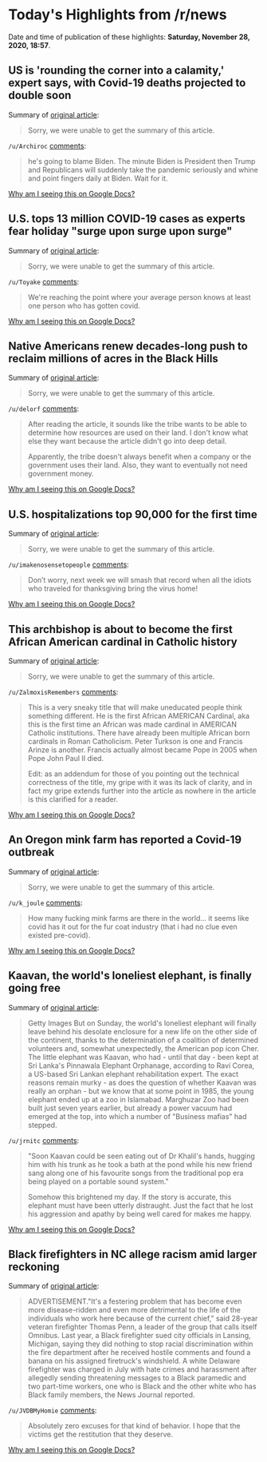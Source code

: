 # Today's Highlights from /r/news

Date and time of publication of these highlights: **Saturday, November 28, 2020, 18:57**.

## US is 'rounding the corner into a calamity,' expert says, with Covid-19 deaths projected to double soon

Summary of [original article](https://www.cnn.com/2020/11/28/health/us-coronavirus-saturday/index.html):

> Sorry, we were unable to get the summary of this article.

`/u/Archiroc` [comments](https://www.reddit.com/r/news/comments/k2uq22/us_is_rounding_the_corner_into_a_calamity_expert/):

> he's going to blame Biden. The minute Biden is President then Trump and Republicans will suddenly take the pandemic seriously and whine and point fingers daily at Biden. Wait for it.

[Why am I seeing this on Google Docs?](https://docs.google.com/document/d/1Dc6We63vOXIZsc0op-Bt4abqkYjXzOigalQqFxmvvbM/edit?usp=sharing)

## U.S. tops 13 million COVID-19 cases as experts fear holiday "surge upon surge upon surge"

Summary of [original article](https://www.cbsnews.com/news/covid-cases-13-million-united-states-health-experts-fear-surge-holiday-season/):

> Sorry, we were unable to get the summary of this article.

`/u/Toyake` [comments](https://www.reddit.com/r/news/comments/k2sgvy/us_tops_13_million_covid19_cases_as_experts_fear/):

> We're reaching the point where your average person knows at least one person who has gotten covid.

[Why am I seeing this on Google Docs?](https://docs.google.com/document/d/1Dc6We63vOXIZsc0op-Bt4abqkYjXzOigalQqFxmvvbM/edit?usp=sharing)

## Native Americans renew decades-long push to reclaim millions of acres in the Black Hills

Summary of [original article](https://www.pbs.org/newshour/show/native-americans-renew-decades-long-push-to-reclaim-millions-of-acres-in-the-black-hills):

> Sorry, we were unable to get the summary of this article.

`/u/delorf` [comments](https://www.reddit.com/r/news/comments/k2ni53/native_americans_renew_decadeslong_push_to/):

> After reading the article, it sounds like the tribe wants to be able to determine how resources are used on their land. I don't know what else they want because the article didn't go into deep detail.
> 
> Apparently, the tribe doesn't always benefit when a company or the government uses their land. Also, they want to eventually not need government money.

[Why am I seeing this on Google Docs?](https://docs.google.com/document/d/1Dc6We63vOXIZsc0op-Bt4abqkYjXzOigalQqFxmvvbM/edit?usp=sharing)

## U.S. hospitalizations top 90,000 for the first time

Summary of [original article](https://www.cbsnews.com/news/covid-hospitalizations-top-90000-united-states/):

> Sorry, we were unable to get the summary of this article.

`/u/imakenosensetopeople` [comments](https://www.reddit.com/r/news/comments/k2n4hy/us_hospitalizations_top_90000_for_the_first_time/):

> Don’t worry, next week we will smash that record when all the idiots who traveled for thanksgiving bring the virus home!

[Why am I seeing this on Google Docs?](https://docs.google.com/document/d/1Dc6We63vOXIZsc0op-Bt4abqkYjXzOigalQqFxmvvbM/edit?usp=sharing)

## This archbishop is about to become the first African American cardinal in Catholic history

Summary of [original article](https://www.cnn.com/2020/11/27/world/archbishop-wilton-gregory-cardinal/index.html):

> Sorry, we were unable to get the summary of this article.

`/u/ZalmoxisRemembers` [comments](https://www.reddit.com/r/news/comments/k2ptkm/this_archbishop_is_about_to_become_the_first/):

> This is a very sneaky title that will make uneducated people think something different. He is the first African AMERICAN Cardinal, aka this is the first time an African was made cardinal in AMERICAN Catholic institutions. There have already been multiple African born cardinals in Roman Catholicism. Peter Turkson is one and Francis Arinze is another. Francis actually almost became Pope in 2005 when Pope John Paul II died.
> 
> Edit: as an addendum for those of you pointing out the technical correctness of the title, my gripe with it was its lack of clarity, and in fact my gripe extends further into the article as nowhere in the article is this clarified for a reader.

[Why am I seeing this on Google Docs?](https://docs.google.com/document/d/1Dc6We63vOXIZsc0op-Bt4abqkYjXzOigalQqFxmvvbM/edit?usp=sharing)

## An Oregon mink farm has reported a Covid-19 outbreak

Summary of [original article](https://www.cnn.com/2020/11/28/us/oregon-mink-farm-covid-19-outbreak-coronavirus-trnd/index.html):

> Sorry, we were unable to get the summary of this article.

`/u/k_joule` [comments](https://www.reddit.com/r/news/comments/k3030x/an_oregon_mink_farm_has_reported_a_covid19/):

> How many fucking mink farms are there in the world... it seems like covid has it out for the fur coat industry (that i had no clue even existed pre-covid).

[Why am I seeing this on Google Docs?](https://docs.google.com/document/d/1Dc6We63vOXIZsc0op-Bt4abqkYjXzOigalQqFxmvvbM/edit?usp=sharing)

## Kaavan, the world's loneliest elephant, is finally going free

Summary of [original article](https://www.bbc.com/news/amp/world-asia-55060433):

> Getty Images But on Sunday, the world's loneliest elephant will finally leave behind his desolate enclosure for a new life on the other side of the continent, thanks to the determination of a coalition of determined volunteers and, somewhat unexpectedly, the American pop icon Cher. The little elephant was Kaavan, who had - until that day - been kept at Sri Lanka's Pinnawala Elephant Orphanage, according to Ravi Corea, a US-based Sri Lankan elephant rehabilitation expert. The exact reasons remain murky - as does the question of whether Kaavan was really an orphan - but we know that at some point in 1985, the young elephant ended up at a zoo in Islamabad. Marghuzar Zoo had been built just seven years earlier, but already a power vacuum had emerged at the top, into which a number of "Business mafias" had stepped.

`/u/jrnitc` [comments](https://www.reddit.com/r/news/comments/k2qyji/kaavan_the_worlds_loneliest_elephant_is_finally/):

> "Soon Kaavan could be seen eating out of Dr Khalil's hands, hugging him with his trunk as he took a bath at the pond while his new friend sang along one of his favourite songs from the traditional pop era being played on a portable sound system."
> 
> Somehow this brightened my day. If the story is accurate, this elephant must have been utterly distraught. Just the fact that he lost his aggression and apathy by being well cared for makes me happy.

[Why am I seeing this on Google Docs?](https://docs.google.com/document/d/1Dc6We63vOXIZsc0op-Bt4abqkYjXzOigalQqFxmvvbM/edit?usp=sharing)

## Black firefighters in NC allege racism amid larger reckoning

Summary of [original article](https://apnews.com/article/race-and-ethnicity-winston-salem-north-carolina-us-news-4f00af19682d96646afe63e9e5b93fc3):

> ADVERTISEMENT."It's a festering problem that has become even more disease-ridden and even more detrimental to the life of the individuals who work here because of the current chief," said 28-year veteran firefighter Thomas Penn, a leader of the group that calls itself Omnibus. Last year, a Black firefighter sued city officials in Lansing, Michigan, saying they did nothing to stop racial discrimination within the fire department after he received hostile comments and found a banana on his assigned firetruck's windshield. A white Delaware firefighter was charged in July with hate crimes and harassment after allegedly sending threatening messages to a Black paramedic and two part-time workers, one who is Black and the other white who has Black family members, the News Journal reported.

`/u/JVDBMyHomie` [comments](https://www.reddit.com/r/news/comments/k2r0v0/black_firefighters_in_nc_allege_racism_amid/):

> Absolutely zero excuses for that kind of behavior. I hope that the victims get the restitution that they deserve.

[Why am I seeing this on Google Docs?](https://docs.google.com/document/d/1Dc6We63vOXIZsc0op-Bt4abqkYjXzOigalQqFxmvvbM/edit?usp=sharing)

